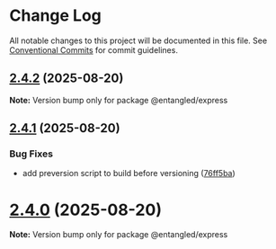 # Change Log

All notable changes to this project will be documented in this file.
See [Conventional Commits](https://conventionalcommits.org) for commit guidelines.

## [2.4.2](https://github.com/gabeklein/entangled-io/compare/v2.4.1...v2.4.2) (2025-08-20)

**Note:** Version bump only for package @entangled/express





## [2.4.1](https://github.com/gabeklein/entangled-io/compare/v2.4.0...v2.4.1) (2025-08-20)


### Bug Fixes

* add preversion script to build before versioning ([76ff5ba](https://github.com/gabeklein/entangled-io/commit/76ff5baee918ecaea96e032506faf9408e810736))





# [2.4.0](https://github.com/gabeklein/entangled-io/compare/v2.3.1...v2.4.0) (2025-08-20)

**Note:** Version bump only for package @entangled/express
